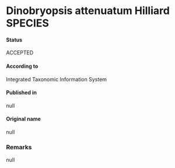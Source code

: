 Dinobryopsis attenuatum Hilliard SPECIES
=======

#### Status
ACCEPTED

#### According to
Integrated Taxonomic Information System

#### Published in
null

#### Original name
null

### Remarks
null
